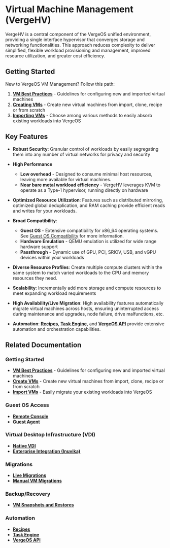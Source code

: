 # Virtual Machine Management (VergeHV)

VergeHV is a central component of the VergeOS unified environment, providing a single interface hypervisor that converges storage and networking functionalities.  This approach reduces complexity to deliver simplified, flexible workload provisioning and management, improved resource utilization, and greater cost efficiency.


## Getting Started

New to VergeOS VM Management? Follow this path:

1. **[VM Best Practices](/product-guide/virtual-machines/vm-best-practices)** - Guidelines for configuring new and imported virtual machines
2. **[Creating VMs](/product-guide/virtual-machines/creating-vms)** - Create new virtual machines from import, clone, recipe or from scratch
3. **[Importing VMs](/product-guide/virtual-machines/import-vms)** - Choose among various methods to easily absorb existing workloads into VergeOS 


## Key Features

* **Robust Security**: Granular control of workloads by easily segregating them into any number of virtual networks for privacy and security 

* **High Performance**  
    - **Low overhead** - Designed to consume minimal host resources, leaving more available for virtual machines.
    - **Near bare metal workload efficiency** - VergeHV leverages KVM to operate as a Type-1 hypervisor, running directly on hardware   

* **Optimized Resource Utilization**: Features such as distributed mirroring, optimized global deduplication, and RAM caching provide efficient reads and writes for your workloads.

* **Broad Compatibility**: 
    - **Guest OS** - Extensive compatibility for x86_64 operating systems. See [Guest OS Compatibility](/product-guide/virtual-machines/guest-os-compatibility) 
   for more information.  
    - **Hardware Emulation** - QEMU emulation is utilized for wide range hardware support
    - **Passthrough** - Dynamic use of GPU, PCI, SRIOV, USB, and vGPU devices within your workloads  

* **Diverse Resource Profiles**: Create multiple compute clusters within the same system to match varied workloads to the CPU and memory resources they need.

* **Scalability**: Incrementally add more storage and compute resources to meet expanding workload requirements

* **High Availability/Live Migration**: High availability features automatically migrate virtual machines across hosts, ensuring uninterrupted access during maintenance and upgrades, node failure, drive malfunctions, etc.

* **Automation**: **[Recipes](/product-guide/automation/recipes-overview)**, **[Task Engine](/product-guide/automation/create-tasks)**, and **[VergeOS API](/knowledge-base/verge-api-guide)** provide extensive automation and orchestration capabilities.



## Related Documentation

### Getting Started

  * **[VM Best Practices](/product-guide/virtual-machines/vm-best-practices)** - Guidelines for configuring new and imported virtual machines
  * **[Create VMs](/product-guide/virtual-machines/creating-vms)** - Create new virtual machines from import, clone, recipe or from scratch
  * **[Import VMs](/product-guide/virtual-machines/import-vms)** - Easily migrate your existing workloads into VergeOS 


### Guest OS Access

  * **[Remote Console](/product-guide/virtual-machines/vm-remote-console)**
  * **[Guest Agent](/product-guide/virtual-machines/vm-guest-agent)**

### Virtual Desktop Infrastructure (VDI)

  * **[Native VDI](/product-guide/virtual-machines/vdi-overview)**
  * **[Enterprise Integration (Inuvika)](/product-guide/tools-integrations/inuvika)**

### Migrations

  * **[Live Migrations](/product-guide/virtual-machines/live-migrations)**
  * **[Manual VM Migrations](/product-guide/virtual-machines/vm-manual-migration)**

### Backup/Recovery

 * **[VM Snapshots and Restores](/product-guide/backup-dr/vm-snapshots-restores)**

 
### Automation

  * **[Recipes](/product-guide/automation/recipes-overview)**
  * **[Task Engine](/product-guide/automation/create-tasks)**
  * **[VergeOS API](/knowledge-base/verge-api-guide)**



